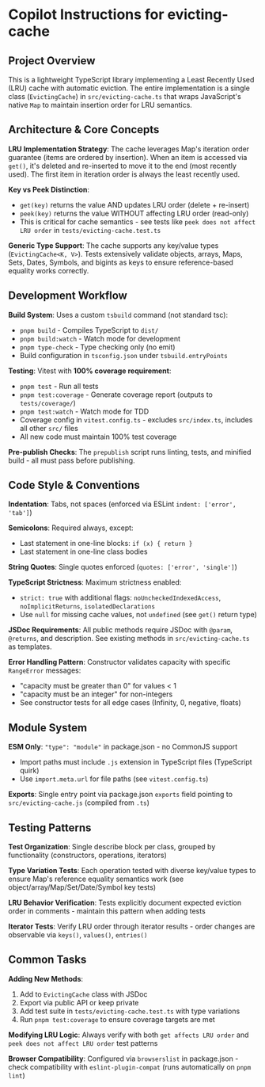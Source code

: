# Copilot Instructions for evicting-cache

## Project Overview
This is a lightweight TypeScript library implementing a Least Recently Used (LRU) cache with automatic eviction. The entire implementation is a single class (`EvictingCache`) in `src/evicting-cache.ts` that wraps JavaScript's native `Map` to maintain insertion order for LRU semantics.

## Architecture & Core Concepts

**LRU Implementation Strategy**: The cache leverages Map's iteration order guarantee (items are ordered by insertion). When an item is accessed via `get()`, it's deleted and re-inserted to move it to the end (most recently used). The first item in iteration order is always the least recently used.

**Key vs Peek Distinction**:
- `get(key)` returns the value AND updates LRU order (delete + re-insert)
- `peek(key)` returns the value WITHOUT affecting LRU order (read-only)
- This is critical for cache semantics - see tests like `peek does not affect LRU order` in `tests/evicting-cache.test.ts`

**Generic Type Support**: The cache supports any key/value types (`EvictingCache<K, V>`). Tests extensively validate objects, arrays, Maps, Sets, Dates, Symbols, and bigints as keys to ensure reference-based equality works correctly.

## Development Workflow

**Build System**: Uses a custom `tsbuild` command (not standard tsc):
- `pnpm build` - Compiles TypeScript to `dist/`
- `pnpm build:watch` - Watch mode for development
- `pnpm type-check` - Type checking only (no emit)
- Build configuration in `tsconfig.json` under `tsbuild.entryPoints`

**Testing**: Vitest with **100% coverage requirement**:
- `pnpm test` - Run all tests
- `pnpm test:coverage` - Generate coverage report (outputs to `tests/coverage/`)
- `pnpm test:watch` - Watch mode for TDD
- Coverage config in `vitest.config.ts` - excludes `src/index.ts`, includes all other `src/` files
- All new code must maintain 100% test coverage

**Pre-publish Checks**: The `prepublish` script runs linting, tests, and minified build - all must pass before publishing.

## Code Style & Conventions

**Indentation**: Tabs, not spaces (enforced via ESLint `indent: ['error', 'tab']`)

**Semicolons**: Required always, except:
- Last statement in one-line blocks: `if (x) { return }`
- Last statement in one-line class bodies

**String Quotes**: Single quotes enforced (`quotes: ['error', 'single']`)

**TypeScript Strictness**: Maximum strictness enabled:
- `strict: true` with additional flags: `noUncheckedIndexedAccess`, `noImplicitReturns`, `isolatedDeclarations`
- Use `null` for missing cache values, not `undefined` (see `get()` return type)

**JSDoc Requirements**: All public methods require JSDoc with `@param`, `@returns`, and description. See existing methods in `src/evicting-cache.ts` as templates.

**Error Handling Pattern**: Constructor validates capacity with specific `RangeError` messages:
- "capacity must be greater than 0" for values < 1
- "capacity must be an integer" for non-integers
- See constructor tests for all edge cases (Infinity, 0, negative, floats)

## Module System

**ESM Only**: `"type": "module"` in package.json - no CommonJS support
- Import paths must include `.js` extension in TypeScript files (TypeScript quirk)
- Use `import.meta.url` for file paths (see `vitest.config.ts`)

**Exports**: Single entry point via package.json `exports` field pointing to `src/evicting-cache.js` (compiled from `.ts`)

## Testing Patterns

**Test Organization**: Single describe block per class, grouped by functionality (constructors, operations, iterators)

**Type Variation Tests**: Each operation tested with diverse key/value types to ensure Map's reference equality semantics work (see object/array/Map/Set/Date/Symbol key tests)

**LRU Behavior Verification**: Tests explicitly document expected eviction order in comments - maintain this pattern when adding tests

**Iterator Tests**: Verify LRU order through iterator results - order changes are observable via `keys()`, `values()`, `entries()`

## Common Tasks

**Adding New Methods**:
1. Add to `EvictingCache` class with JSDoc
2. Export via public API or keep private
3. Add test suite in `tests/evicting-cache.test.ts` with type variations
4. Run `pnpm test:coverage` to ensure coverage targets are met

**Modifying LRU Logic**: Always verify with both `get affects LRU order` and `peek does not affect LRU order` test patterns

**Browser Compatibility**: Configured via `browserslist` in package.json - check compatibility with `eslint-plugin-compat` (runs automatically on `pnpm lint`)
